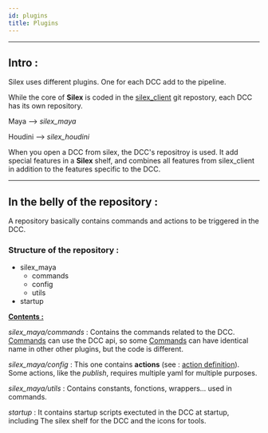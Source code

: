 ```yaml
---
id: plugins
title: Plugins
---
```


___

## Intro :

Silex uses different plugins. One for each DCC add to the pipeline.

While the core of **Silex** is coded in the [silex_client](../Client/client.md) git repostory, each DCC has its own repository.


Maya --> *silex_maya*

Houdini --> *silex_houdini*


When you open a DCC from silex, the DCC's repositroy is used. It add special features in a **Silex** shelf, and combines all features from silex_client in addition to the features specific to the DCC.

___
## In the belly of the repository :

A repository basically contains commands and actions to be triggered in the DCC.


### Structure of the repository :



- silex_maya
    - commands
    - config
    - utils
- startup


<u><b>Contents :</b></u> 

*silex_maya/commands* : Contains the commands related to the DCC. [Commands](\..\Client\command-definition.md) can use the DCC api, so some [Commands](\..\Client\command-definition.md) can have identical name in other other plugins, but the code is different.

*silex_maya/config* : This one contains **actions** (see : [action definition](\..\Client\action-definition.md)). Some actions, like the *publish*, requires multiple yaml for multiple purposes.

*silex_maya/utils* : Contains constants, fonctions, wrappers... used in commands.

*startup* : It contains startup scripts exectuted in the DCC at startup, including The silex shelf for the DCC and the icons for tools.
